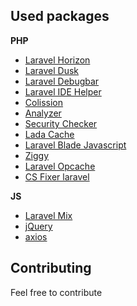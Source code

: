 ## Used packages

**PHP**
- [Laravel Horizon](https://github.com/laravel/horizon)
- [Laravel Dusk](https://github.com/laravel/dusk)
- [Laravel Debugbar](https://github.com/barryvdh/laravel-debugbar)
- [Laravel IDE Helper](https://github.com/barryvdh/laravel-ide-helper)
- [Colission](https://github.com/nunomaduro/collision)
- [Analyzer](https://github.com/GrahamCampbell/Analyzer)
- [Security Checker](https://github.com/sensiolabs/security-checker)
- [Lada Cache](https://github.com/spiritix/lada-cache)
- [Laravel Blade Javascript](https://github.com/spatie/laravel-blade-javascript)
- [Ziggy](https://github.com/tightenco/ziggy)
- [Laravel Opcache](https://github.com/appstract/laravel-opcache)
- [CS Fixer laravel](https://github.com/arubacao/php-cs-fixer-config)

**JS**
- [Laravel Mix](https://github.com/JeffreyWay/laravel-mix)
- [jQuery](https://github.com/jquery/jquery)
- [axios](https://github.com/axios/axios)

## Contributing
Feel free to contribute